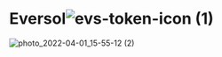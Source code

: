 # Eversol![evs-token-icon (1)](https://user-images.githubusercontent.com/109520521/179505140-01e088e3-d1f2-4f04-96df-2231e0ba48a1.png)
![photo_2022-04-01_15-55-12 (2)](https://user-images.githubusercontent.com/109520521/179513390-eb24a1cf-3044-41e7-9534-9719285fca96.jpg)
